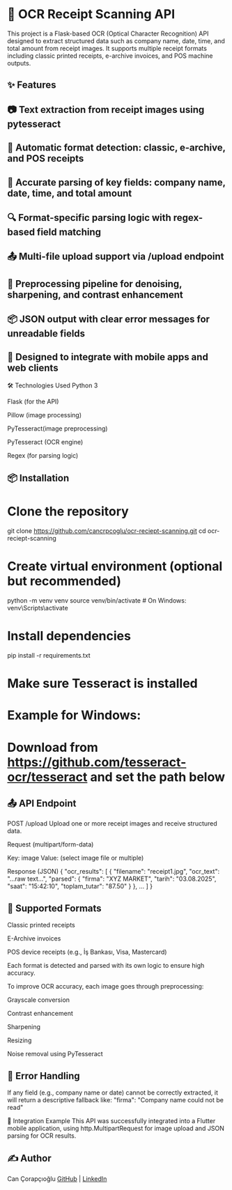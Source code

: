 # 🧾 OCR Receipt Scanning API
This project is a Flask-based OCR (Optical Character Recognition) API designed to extract structured data such as company name, date, time, and total amount from receipt images. It supports multiple receipt formats including classic printed receipts, e-archive invoices, and POS machine outputs.

## ✨ Features
## 📷 Text extraction from receipt images using pytesseract

## 🧠 Automatic format detection: classic, e-archive, and POS receipts

## 🧾 Accurate parsing of key fields: company name, date, time, and total amount

## 🔍 Format-specific parsing logic with regex-based field matching

## 📤 Multi-file upload support via /upload endpoint

## 🧩 Preprocessing pipeline for denoising, sharpening, and contrast enhancement

## 📦 JSON output with clear error messages for unreadable fields

## 🔄 Designed to integrate with mobile apps and web clients

🛠️ Technologies Used
Python 3

Flask (for the API)

Pillow (image processing)

PyTesseract(image preprocessing)

PyTesseract (OCR engine)

Regex (for parsing logic)

## 📦 Installation

# Clone the repository
git clone https://github.com/cancrpcoglu/ocr-reciept-scanning.git
cd ocr-reciept-scanning

# Create virtual environment (optional but recommended)
python -m venv venv
source venv/bin/activate  # On Windows: venv\Scripts\activate

# Install dependencies
pip install -r requirements.txt

# Make sure Tesseract is installed
# Example for Windows:
# Download from https://github.com/tesseract-ocr/tesseract and set the path below

## 📤 API Endpoint
POST /upload
Upload one or more receipt images and receive structured data.

Request (multipart/form-data)

Key: image
Value: (select image file or multiple)

Response (JSON)
{
  "ocr_results": [
    {
      "filename": "receipt1.jpg",
      "ocr_text": "...raw text...",
      "parsed": {
        "firma": "XYZ MARKET",
        "tarih": "03.08.2025",
        "saat": "15:42:10",
        "toplam_tutar": "87.50"
      }
    },
    ...
  ]
}

## 📁 Supported Formats
Classic printed receipts

E-Archive invoices

POS device receipts (e.g., İş Bankası, Visa, Mastercard)

Each format is detected and parsed with its own logic to ensure high accuracy.

To improve OCR accuracy, each image goes through preprocessing:

Grayscale conversion

Contrast enhancement

Sharpening

Resizing

Noise removal using PyTesseract

## 🧠 Error Handling
If any field (e.g., company name or date) cannot be correctly extracted, it will return a descriptive fallback like:
"firma": "Company name could not be read"

📱 Integration Example
This API was successfully integrated into a Flutter mobile application, using http.MultipartRequest for image upload and JSON parsing for OCR results.

## ✍️ Author
Can Çorapçıoğlu 
[GitHub](https://github.com/cancrpcoglu) | [LinkedIn](https://www.linkedin.com/in/can-%C3%A7orap%C3%A7%C4%B1o%C4%9Flu-15a340247/)
